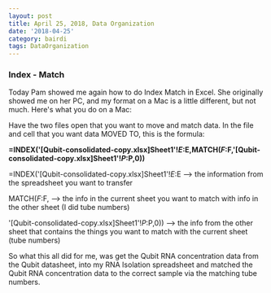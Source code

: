 ```yaml
---
layout: post
title: April 25, 2018, Data Organization
date: '2018-04-25'
category: bairdi
tags: DataOrganization
---
```


### Index - Match

Today Pam showed me again how to do Index Match in Excel. She originally showed me on her PC, and my format on a Mac is a little different, but not much. Here's what you do on a Mac:

Have the two files open that you want to move and match data. 
In the file and cell that you want data MOVED TO, this is the formula:

**=INDEX('[Qubit-consolidated-copy.xlsx]Sheet1'!$E:$E,MATCH($F:$F,'[Qubit-consolidated-copy.xlsx]Sheet1'!$P:$P,0))**

=INDEX('[Qubit-consolidated-copy.xlsx]Sheet1'!$E:$E --> the information from the spreadsheet you want to transfer

MATCH($F:$F, --> the info in the current sheet you want to match with info in the other sheet (I did tube numbers)

'[Qubit-consolidated-copy.xlsx]Sheet1'!$P:$P,0)) --> the info from the other sheet that contains the things you want to match with the current sheet (tube numbers)


So what this all did for me, was get the Qubit RNA concentration data from the Qubit datasheet, into my RNA Isolation spreadsheet and matched the Qubit RNA concentration data to the correct sample via the matching tube numbers. 

